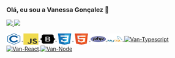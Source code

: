 ### Olá, eu sou a Vanessa Gonçalez 👋

 <div>
  <a href="https://github.com/vangoncalez">
  <img height="150em" src="https://github-readme-stats.vercel.app/api?username=vangoncalez&show_icons=true&theme=onedark&include_all_commits=true&count_private=true"/>
  <img height="150em" src="https://github-readme-stats.vercel.app/api/top-langs/?username=vangoncalez&layout=compact&langs_count=10&theme=onedark"/>
</div>
<div style="display: inline_block"><br>
   <img align="center" alt="Van-C" height="30" width="40" src="https://github.com/devicons/devicon/blob/master/icons/c/c-line.svg">
  <img align="center" alt="Van-Js" height="30" width="40" src="https://github.com/devicons/devicon/blob/master/icons/javascript/javascript-original.svg">
  <img align="center" alt="Van-Bs" height="30" width="40" src="https://github.com/devicons/devicon/blob/master/icons/bootstrap/bootstrap-plain.svg">
  <img align="center" alt="Van-CSS" height="30" width="40" src="https://raw.githubusercontent.com/devicons/devicon/master/icons/css3/css3-original.svg">
  <img align="center" alt="Van-HTML" height="30" width="40" src="https://raw.githubusercontent.com/devicons/devicon/master/icons/html5/html5-original.svg">
  <img align="center" alt="Van-PHP" height="30" width="40" src="https://github.com/devicons/devicon/blob/master/icons/php/php-original.svg"> 
  <img align="center" alt="Van-Mysql" height="30" width="40" src="https://github.com/devicons/devicon/blob/master/icons/mysql/mysql-original-wordmark.svg">
 <img align="center" alt="Van-Typescript" height="30" src="https://user-images.githubusercontent.com/82785772/147567363-bf194063-db33-456d-8d86-29b3d8bd6295.png">
 <img align="center" alt="Van-React" height="30" src="https://user-images.githubusercontent.com/82785772/147567462-cca4c8b2-779c-4725-ba8f-c9fd15b1be70.png">
<img align="center" alt="Van-Node" height="30"  src="https://user-images.githubusercontent.com/82785772/147567603-dc327272-b684-4dc5-b880-6ccbe7752098.png">


</div>
  
  ##
